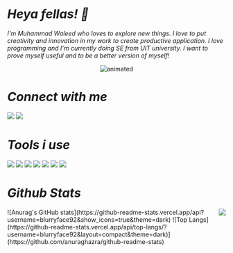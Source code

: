 # *Heya fellas! 👋*

*I'm Muhammad Waleed who loves to explore new things. I love to put creativity and innovation in my work to create productive application. I love programming and 
I'm currently doing SE from UIT university. 
I want to prove myself useful and to be a better version of myself!*


  <p align="center">
  <img src="https://i.gifer.com/origin/84/84d79f587caeee69caf306386ec3527d_w200.gif" alt="animated" />
</p>

# *Connect with me*

<a href="https://www.linkedin.com/in/muhammad-waleed-a60163227/" target="_blank"><img src="https://img.shields.io/badge/LinkedIn-0077B5?style=for-the-badge&logo=linkedin&logoColor=white"></a>
<a href="https://www.instagram.com/__blurryface__" target="_blank"><img src="https://img.shields.io/badge/Instagram-E4405F?style=for-the-badge&logo=instagram&logoColor=white"></a>




# *Tools i use*
<img src="https://img.shields.io/badge/Python-FFD43B?style=for-the-badge&logo=python&logoColor=darkgreen">  <img src="https://img.shields.io/badge/GIT-E44C30?style=for-the-badge&logo=git&logoColor=white">  <img src="https://img.shields.io/badge/JavaScript-323330?style=for-the-badge&logo=javascript&logoColor=F7DF1E">  <img src="https://img.shields.io/badge/HTML5-E34F26?style=for-the-badge&logo=html5&logoColor=white">  <img src="https://img.shields.io/badge/CSS3-1572B6?style=for-the-badge&logo=css3&logoColor=white"> <img src="https://img.shields.io/badge/Kali_Linux-557C94?style=for-the-badge&logo=kali-linux&logoColor=white">  <img src="https://img.shields.io/badge/Windows-0078D6?style=for-the-badge&logo=windows&logoColor=white">  
 


# *Github Stats*
<div style="display:flex; flex-direction:row;">
![Anurag's GitHub stats](https://github-readme-stats.vercel.app/api?username=blurryface92&show_icons=true&theme=dark) 
![Top Langs](https://github-readme-stats.vercel.app/api/top-langs/?username=blurryface92&layout=compact&theme=dark)](https://github.com/anuraghazra/github-readme-stats) 
<img src="https://github-readme-streak-stats.herokuapp.com/?user=blurryface92&theme=dark"> </div>
